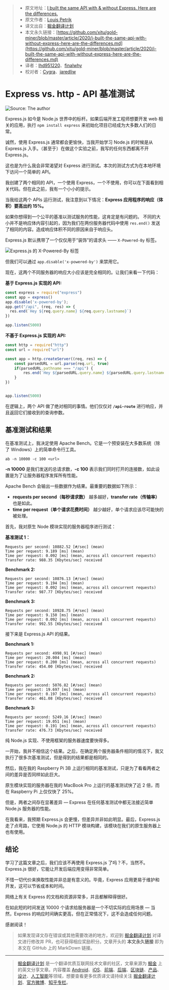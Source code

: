 > * 原文地址：[I built the same API with & without Express. Here are the differences.](https://medium.com/javascript-in-plain-english/i-built-the-same-api-with-without-express-here-are-the-differences-83bbeb7ddad)
> * 原文作者：[Louis Petrik](https://medium.com/@louispetrik)
> * 译文出自：[掘金翻译计划](https://github.com/xitu/gold-miner)
> * 本文永久链接：[https://github.com/xitu/gold-miner/blob/master/article/2020/i-built-the-same-api-with-without-express-here-are-the-differences.md](https://github.com/xitu/gold-miner/blob/master/article/2020/i-built-the-same-api-with-without-express-here-are-the-differences.md)
> * 译者：[lhd951220](https://github.com/lhd951220)、[finalwhy](ttps://github.com/finalwhy)
> * 校对者：[Cygra](https://github.com/Cygra)、[jaredliw](https://github/jaredliw)

# Express vs. http - API 基准测试

![Source: The author](https://cdn-images-1.medium.com/max/2794/1*UwjbdzSkB6KnS9SCM-wx3Q.png)

Express.js 如今是 Node.js 世界中的标杆。如果后端开发工程师想要开发 web 相关的应用，执行 `npm install express` 来初始化项目已经成为大多数人们的日常。

诚然，使用 Express.js 通常都会更愉快，当我开始学习 Node.js 的时候是从 Express.js 入手。（甚至于）在做这个实验之前，我写的任何东西都离不开 Express.js。

这也是为什么我会非常渴望对 Express 进行测试。本次的测试方式为在本地环境下访问一个简单的 API。

我创建了两个相同的 API，一个使用 Express，一个不使用，你可以在下面看到相关代码。但在此之前，我有一个小小的提示。

当我给这两个 APIs 运行测试，我注意到以下情况：**Express 应用程序的响应（体积）要高出约 15%。**

如果你想得到一个公平的基准以测试服务的性能，这肯定是有问题的。
不同的大小并不是响应体内容引起的，因为我们在两份服务器代码中使用 `res.end()` 发送了相同的内容。造成响应体积不同的原因来自于响应头。

Express.js 默认携带了一个仅仅用于“装饰”的请求头 —— `X-Powered-By` 标签。

![Express.js 的 `X-Powered-By` 标签](https://cdn-images-1.medium.com/max/2000/1*jVTQ2oCR5H5tufnSpffdGQ.png)

但我们可以通过 `app.disable('x-powered-by')` 来禁用它。

现在，这两个不同服务器的响应大小应该是完全相同的。让我们来看一下代码：

**基于 Express.js 实现的 API:**

```js
const express = require("express")
const app = express()
app.disable('x-powered-by');
app.get("/api", (req, res) => {
  res.end(`Hey ${req.query.name} ${req.query.lastname}`)
})

app.listen(5000)
```

**不基于 Express.js 实现的 API:**

```js
const http = require("http")
const url = require("url")

const app = http.createServer((req, res) => {
    const parsedURL = url.parse(req.url, true)
    if(parsedURL.pathname === "/api") {
        res.end(`Hey ${parsedURL.query.name} ${parsedURL.query.lastname}`)
    }
})


app.listen(5000)
```

在逻辑上，两个 API 做了绝对相同的事情。他们仅仅对 **`/api-route`** 进行响应，并且返回它们接收到的查询参数。

## 基准测试和结果

在基准测试上，我决定使用 Apache Bench。它是一个预安装在大多数系统（除了 Windows）上的简单命令行工具。

```
ab -n 10000 -c 100 <url>
```

**-n 10000** 是我们发送的总请求数，**-c 100** 表示我们同时打开的连接数，如此设置是为了让服务器程序发挥所有性能。

Apache Bench 会输出一些数据作为结果。最重要的数据如下所示：

*  **requests per second（每秒请求数）** 越多越好，**transfer rate（传输率）** 也是如此。
*  **time per request（单个请求花费时间）** 越少越好，单个请求应该尽可能快的被处理。

首先，我对原生 Node 模块实现的服务器程序进行测试：

**基准测试 1：**

```
Requests per second: 10882.52 [#/sec] (mean)
Time per request: 9.189 [ms] (mean)
Time per request: 0.092 [ms] (mean, across all concurrent requests)
Transfer rate: 988.35 [Kbytes/sec] received
```

**Benchmark 2:**

```
Requests per second: 10876.13 [#/sec] (mean)
Time per request: 9.194 [ms] (mean)
Time per request: 0.092 [ms] (mean, across all concurrent requests)
Transfer rate: 987.77 [Kbytes/sec] received
```

**Benchmark 3:**

```
Requests per second: 10928.75 [#/sec] (mean)
Time per request: 9.150 [ms] (mean)
Time per request: 0.092 [ms] (mean, across all concurrent requests)
Transfer rate: 992.55 [Kbytes/sec] received
```

接下来是 Express.js API 的结果。

**Benchmark 1:**

```
Requests per second: 4998.91 [#/sec] (mean)
Time per request: 20.004 [ms] (mean)
Time per request: 0.200 [ms] (mean, across all concurrent requests)
Transfer rate: 454.00 [Kbytes/sec] received
```

**Benchmark 2:**

```
Requests per second: 5076.82 [#/sec] (mean)
Time per request: 19.697 [ms] (mean)
Time per request: 0.197 [ms] (mean, across all concurrent requests)
Transfer rate: 461.08 [Kbytes/sec] received
```

**Benchmark 3:**

```
Requests per second: 5249.16 [#/sec] (mean)
Time per request: 19.051 [ms] (mean)
Time per request: 0.191 [ms] (mean, across all concurrent requests)
Transfer rate: 476.73 [Kbytes/sec] received
```

纯 Node.js 实现、不使用框架的服务器速度要快得多。

一开始，我并不相信这个结果。之后，在确定两个服务器条件相同的情况下，我又执行了很多次基准测试，但是得到的结果都是相同的。

然后，我在我的 Raspberry Pi 3B 上运行相同的基准测试，只是为了看看两者之间的差异是否同样如此巨大。

原生模块实现的服务器在我的 MacBook Pro 上运行的基准测试快了近 2 倍，而在 Raspberry Pi 上仅仅快了 25%。

但是，两者之间存在显著差异 — Express 在任何基准测试中都无法接近简单 Node.js 服务器的性能。

在我看来，我预期 Express.js 会更慢，但差异并非如此明显。最后，Express.js 走了点弯路，它使用 Node.js 的 HTTP 模块构建，该模块在我们的原生服务器上也有使用。

## 结论

学习了这篇文章之后，我们应该不再使用 Express.js 了吗？不，当然不。Express.js 很好，它能让开发后端应用变得非常简单。

不惜一切代价来换取性能并非总是有意义的。毕竟，Express 应用更易于维护和开发，这可以节省成本和时间。

网络上有关 Express 的文档和资源非常多，并且都解释得很好。

在如此短的时间发送 10000 个请求给服务器是一个不切实际的应用场景 — 当然，Express 的响应时间确实更高，但在正常情况下，这不会造成任何问题。

感谢阅读！

> 如果发现译文存在错误或其他需要改进的地方，欢迎到 [掘金翻译计划](https://github.com/xitu/gold-miner) 对译文进行修改并 PR，也可获得相应奖励积分。文章开头的 **本文永久链接** 即为本文在 GitHub 上的 MarkDown 链接。

---

> [掘金翻译计划](https://github.com/xitu/gold-miner) 是一个翻译优质互联网技术文章的社区，文章来源为 [掘金](https://juejin.im) 上的英文分享文章。内容覆盖 [Android](https://github.com/xitu/gold-miner#android)、[iOS](https://github.com/xitu/gold-miner#ios)、[前端](https://github.com/xitu/gold-miner#前端)、[后端](https://github.com/xitu/gold-miner#后端)、[区块链](https://github.com/xitu/gold-miner#区块链)、[产品](https://github.com/xitu/gold-miner#产品)、[设计](https://github.com/xitu/gold-miner#设计)、[人工智能](https://github.com/xitu/gold-miner#人工智能)等领域，想要查看更多优质译文请持续关注 [掘金翻译计划](https://github.com/xitu/gold-miner)、[官方微博](http://weibo.com/juejinfanyi)、[知乎专栏](https://zhuanlan.zhihu.com/juejinfanyi)。
